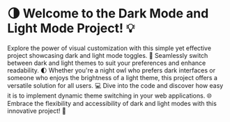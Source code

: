 # 🌗 Welcome to the Dark Mode and Light Mode Project! 💡

Explore the power of visual customization with this simple yet effective project showcasing dark and light mode toggles. 🌟 Seamlessly switch between dark and light themes to suit your preferences and enhance readability. 🌓 Whether you're a night owl who prefers dark interfaces or someone who enjoys the brightness of a light theme, this project offers a versatile solution for all users. 💻 Dive into the code and discover how easy it is to implement dynamic theme switching in your web applications. 🌐 Embrace the flexibility and accessibility of dark and light modes with this innovative project! 🎨

